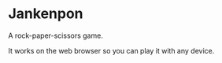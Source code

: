 # Jankenpon

A rock-paper-scissors game.

It works on the web browser so you can play it with any device.